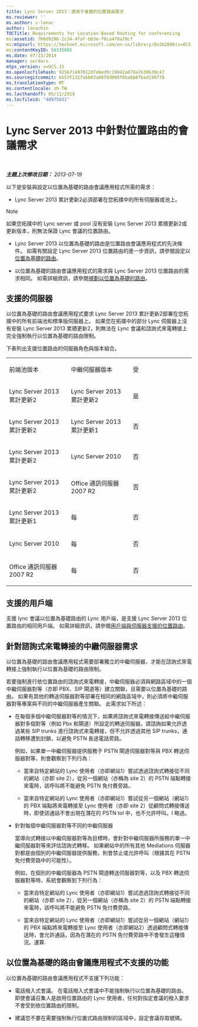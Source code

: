 ```yaml
---
title: Lync Server 2013：適用于會議的位置路由需求
ms.reviewer: ''
ms.author: v-lanac
author: lanachin
TOCTitle: Requirements for Location-Based Routing for conferencing
ms:assetid: 766d9286-2c34-4faf-bb3e-f0ca478a70cf
ms:mtpsurl: https://technet.microsoft.com/en-us/library/Dn362806(v=OCS.15)
ms:contentKeyID: 56335085
ms.date: 07/23/2014
manager: serdars
mtps_version: v=OCS.15
ms.openlocfilehash: 925b71497012d7e6ed9c19042a079a7b30630c47
ms.sourcegitcommit: bb53f131fabb03a66f0d000f8ba668fbad190778
ms.translationtype: MT
ms.contentlocale: zh-TW
ms.lasthandoff: 05/11/2019
ms.locfileid: "40975031"
---
```

<div data-xmlns="http://www.w3.org/1999/xhtml">

<div class="topic" data-xmlns="http://www.w3.org/1999/xhtml" data-msxsl="urn:schemas-microsoft-com:xslt" data-cs="http://msdn.microsoft.com/en-us/">

<div data-asp="http://msdn2.microsoft.com/asp">

# <a name="requirements-for-location-based-routing-for-conferencing-in-lync-server-2013"></a>Lync Server 2013 中針對位置路由的會議需求

</div>

<div id="mainSection">

<div id="mainBody">

<span> </span>

_**主題上次修改日期：** 2013-07-19_

以下是安裝與設定以位置為基礎的路由會議應用程式所需的需求：

  - Lync Server 2013 累計更新2必須部署在您拓撲中的所有伺服器或池上。

<div>


> [!NOTE]  
> 如果您拓撲中的 Lync server 或 pool 沒有安裝 Lync Server 2013 累積更新2或更新版本，則無法保證 Lync 會議的位置路由。



</div>

  - Lync Server 2013 以位置為基礎的路由是位置路由會議應用程式的先決條件。 如需有關設定 Lync Server 2013 位置路由的進一步資訊，請參閱設定以[位置為基礎的路由](lync-server-2013-configuring-location-based-routing.md)。

  - 以位置為基礎的路由會議應用程式的需求與 Lync Server 2013 位置路由的需求相同。 如需詳細資訊，請參閱[規劃以位置為基礎的路由](lync-server-2013-planning-for-location-based-routing.md)。

<div>

## <a name="supported-servers"></a>支援的伺服器

以位置為基礎的路由會議應用程式要求 Lync Server 2013 累計更新2部署在您拓撲中的所有前端池和標準版伺服器上。 如果您在拓撲中的部分 Lync 伺服器上沒有安裝 Lync Server 2013 累積更新2，則無法在 Lync 會議和諮詢式來電轉接上完全強制執行以位置為基礎的路由限制。

下表列出支援位置路由的伺服器角色與版本組合。


<table>
<colgroup>
<col style="width: 33%" />
<col style="width: 33%" />
<col style="width: 33%" />
</colgroup>
<tbody>
<tr class="odd">
<td><p>前端池版本</p></td>
<td><p>中繼伺服器版本</p></td>
<td><p>受</p></td>
</tr>
<tr class="even">
<td><p>Lync Server 2013 累計更新2</p></td>
<td><p>Lync Server 2013 累計更新2</p></td>
<td><p>是</p></td>
</tr>
<tr class="odd">
<td><p>Lync Server 2013 累計更新2</p></td>
<td><p>Lync Server 2013 累計更新1</p></td>
<td><p>否</p></td>
</tr>
<tr class="even">
<td><p>Lync Server 2013 累計更新2</p></td>
<td><p>Lync Server 2010</p></td>
<td><p>否</p></td>
</tr>
<tr class="odd">
<td><p>Lync Server 2013 累計更新2</p></td>
<td><p>Office 通訊伺服器 2007 R2</p></td>
<td><p>否</p></td>
</tr>
<tr class="even">
<td><p>Lync Server 2013 累計更新1</p></td>
<td><p>每</p></td>
<td><p>否</p></td>
</tr>
<tr class="odd">
<td><p>Lync Server 2010</p></td>
<td><p>每</p></td>
<td><p>否</p></td>
</tr>
<tr class="even">
<td><p>Office 通訊伺服器 2007 R2</p></td>
<td><p>每</p></td>
<td><p>否</p></td>
</tr>
</tbody>
</table>


</div>

<div>

## <a name="supported-clients"></a>支援的用戶端

支援 lync 會議以位置為基礎路由的 Lync 用戶端，是支援 Lync Server 2013 位置路由的相同用戶端。 如需詳細資訊，請參閱[用戶端與伺服器支援的位置路由](lync-server-2013-client-and-server-support-for-location-based-routing.md)。

</div>

<div>

## <a name="mediation-server-requirements-for-consultative-call-transfers"></a>針對諮詢式來電轉接的中繼伺服器需求

以位置為基礎的路由會議應用程式需要部署獨立的中繼伺服器，才能在諮詢式來電轉接上強制執行以位置為基礎的路由限制。

若要強制進行依位置路由的諮詢式來電轉接，中繼伺服器必須與網路區域中的一個中繼伺服器對等（亦即 PBX、SIP 閘道等）建立關聯，且需要以位置為基礎的路由。 如果有其他的轉送伺服器對等部署在相同的網路區域中，則必須將中繼伺服器對等專案與不同的中繼伺服器產生關聯。 此需求如下所述：

  - 在每個多個中繼伺服器對等的情況下，如果將諮詢式來電轉接傳送給中繼伺服器對多個對等（例如 Pbx 和閘道）所設定的轉送伺服器，請諮詢如果允許透過某些 SIP trunks 進行諮詢式來電轉接，但不允許透過其他 SIP trunks，通話轉移遭到封鎖，以避免 PSTN 長途電話旁路。
    
    例如，如果單一中繼伺服器提供服務于 PSTN 閘道伺服器對等與 PBX 轉送伺服器對等，則會觀察到下列行為：
    
      - 當來自特定網站的 Lync 使用者（亦即網站1）嘗試透過諮詢式轉接從不同的網站（亦即 site 2），從另一個網站（亦稱為 site 2）的 PSTN 端點轉接來電時，該呼叫將不能避免 PSTN 免付費旁路。
    
      - 當來自特定網站的 Lync 使用者（亦即網站1）嘗試從另一個網站（網站1）的 PBX 端點將來電轉接至 Lync 使用者（亦即 site 2）從顧問式轉接傳送時，即使該通話不會出現在潛在的 PSTN tol 中，也不允許呼叫。l 略過。

  - 針對每個中繼伺服器對等不同的中繼伺服器
    
    當導向式轉接以中繼伺服器對等為目標時，會針對中繼伺服器所服務的單一中繼伺服器對等來評估諮詢式轉移。 如果網站中的所有其他 Mediations 伺服器對都是由個別的中繼伺服器提供服務，則會禁止或允許呼叫（根據其在 PSTN 免付費旁路中的可能性）。
    
    例如，在個別的中繼伺服器為 PSTN 閘道轉送伺服器對等，以及 PBX 轉送伺服器對等時，系統會觀察到下列行為：
    
      - 當來自特定網站的 Lync 使用者（亦即網站1）嘗試透過諮詢式轉接從不同的網站（亦即 site 2），從另一個網站（亦稱為 site 2）的 PSTN 端點轉接來電時，該呼叫將不能避免 PSTN 免付費旁路。
    
      - 當來自特定網站的 Lync 使用者（亦即網站1）嘗試從另一個網站（網站1）的 PBX 端點將來電轉接至 Lync 使用者（亦即網站2）透過顧問式轉接傳送時，會允許通話，因為在潛在的 PSTN 免付費旁路中不會發生這種情況。運算.

</div>

<div>

## <a name="capabilities-not-supported-by-the-location-based-routing-conferencing-application"></a>以位置為基礎的路由會議應用程式不支援的功能

以位置為基礎的路由會議應用程式不支援下列功能：

  - 電話撥入式會議。 在電話撥入式會議中不能強制執行以位置為基礎的路由。 即使會議召集人是啟用位置路由的 Lync 使用者，任何對指定會議的撥入要求不會受到依位置路由的限制。

  - 建議您不要在需要強制執行位置式路由限制的區域中，設定會議存取號碼。

</div>

</div>

<span> </span>

</div>

</div>

</div>


